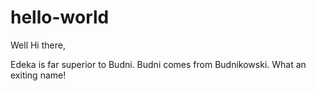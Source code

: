 # hello-world

Well Hi there,

Edeka is far superior to Budni. Budni comes from Budnikowski. What an exiting name!
